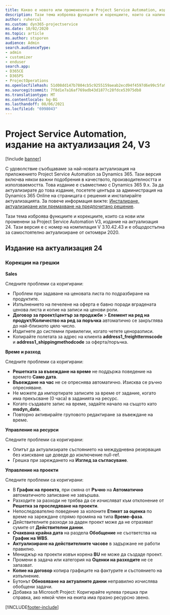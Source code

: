 ```yaml
---
title: Какво е новото или промененото в Project Service Automation, издание на актуализация 24, V3
description: Тази тема изброява функциите и корекциите, които са налични в Project Service Automation V3, издание на актуализация 24, V3.
author: ruhercul
ms.custom: dyn365-projectservice
ms.date: 10/02/2020
ms.topic: article
ms.author: stsporen
audience: Admin
search.audienceType:
- admin
- customizer
- enduser
search.app:
- D365CE
- D365PS
- ProjectOperations
ms.openlocfilehash: 51d08dd147b7804cb5c9255159aeab2ecd94f4597d6e99c5fa92efe1246c44d0
ms.sourcegitcommit: 7f8d1e7a16af769adb43d1877c28fdce53975db8
ms.translationtype: MT
ms.contentlocale: bg-BG
ms.lasthandoff: 08/06/2021
ms.locfileid: "6998043"
---
```

# <a name="project-service-automation-update-release-24-v3"></a>Project Service Automation, издание на актуализация 24, V3

[!include [banner](../includes/psa-now-project-operations.md)]

С удоволствие съобщаваме за най-новата актуализация на приложението Project Service Automation за Dynamics 365. Тази версия включва някои важни подобрения в качеството, производителността и използваемостта. Това издание е съвместимо с Dynamics 365 9.x. За да актуализирате до това издание, посетете центъра за администрация на Dynamics 365 Online на страницата с решения и инсталирайте актуализацията. За повече информация вижте: [Инсталиране, актуализиране или премахване на предпочитано решение](/power-platform/admin/install-remove-preferred-solution).

Тази тема изброява функциите и корекциите, които са нови или променени за Project Service Automation V3, издание на актуализация 24. Тази версия е с номер на компилация V 3.10.42.43 и е общодостъпна за самостоятелно актуализиране от октомври 2020.

## <a name="update-release-24"></a>Издание на актуализация 24

### <a name="bug-fixes"></a>Корекции на грешки

**Sales**

Следните проблеми са коригирани:

- Проблем при задаване на ценовата листа по подразбиране на продуктите.
- Изпълнението на печелене на оферта е бавно поради вградената ценова листа и копие на записи на ценови роли.
- **Договор за проект/център за продажби** > **Елемент на ред на продукт/Количество на ред за поръчка** автоматично се закръглява до най-близкото цяло число.
- Издигнете до системни привилегии, когато четете ценоразписи.
- Копирайте полетата за адрес на клиента **address1_freighttermscode** и **address1_shippingmethodcode** за оферта/поръчка. 


**Време и разход**

Следните проблеми са коригирани:

- **Решетката за въвеждане на време** не поддържа поведение на времето **Само дата**.
- **Въвеждане на час** не се опреснява автоматично. Изисква се ръчно опресняване.
- Не можете да импортирате записите за време от задание, когато има прекъсване (0 часа) в заданията на ресурс.
- Когато създавате запис на време, задайте начало на същото като **msdyn_date**.
- Повторно активирайте груповото редактиране за въвеждане на време.

**Управление на ресурси**

Следните проблеми са коригирани:

- Опитът да актуализирате състоянието на междудневна резервация без изискване ще доведе до изключение null-ref.
- Грешка при зареждането на **Изглед за съгласуване**.


**Управление на проекти**

Следните проблеми са коригирани:

- В **График на проекта**, при смяна от **Ръчно** на **Автоматично** автоматичното записване не завършва.
- Разходите за разходи не трябва да се изчисляват към отклонение от **Решетка за проследяване на проекти**.
- Непоследователно поведение за колоните **Етикет за оценка** по време на зареждане спрямо промяна на типа **Време-фаза**.
- Действителните разходи за даден проект може да не отразяват сумите от **Действителни данни**.
- **Очаквана крайна дата** на раздела **Обобщение** не съответства на **График на WBS**.
- **Актуализиране на действителните часове** в задържане не работи правилно.
- Мениджър на проекти извън корена **BU** не може да създаде проект.
- Промени в задача или категория на **Оценки на разходите** не се запазват.
- **Копие на договор** копира графиците на фактурите и състоянието на изпълнение.
- Бутонът **Обновяване на актуалните данни** неправилно изчислява обобщени задачи.
- Добавка за Microsoft Project: Коригирайте нулева грешка при справка, ако някой член на екипа има празно ресурсно звено.



[!INCLUDE[footer-include](../includes/footer-banner.md)]